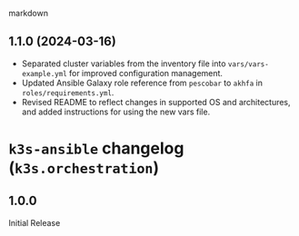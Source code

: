 markdown
## 1.1.0 (2024-03-16)
- Separated cluster variables from the inventory file into `vars/vars-example.yml` for improved configuration management.
- Updated Ansible Galaxy role reference from `pescobar` to `akhfa` in `roles/requirements.yml`.
- Revised README to reflect changes in supported OS and architectures, and added instructions for using the new vars file.

# `k3s-ansible` changelog (`k3s.orchestration`)
## 1.0.0
Initial Release

